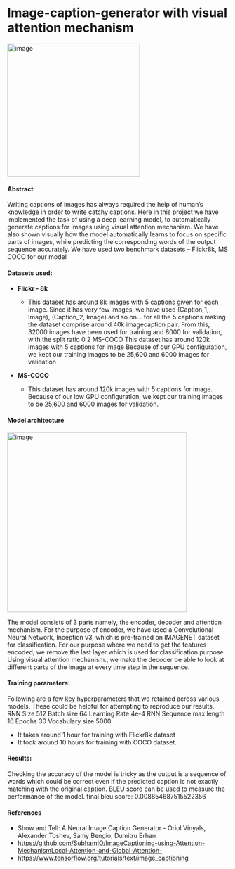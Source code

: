 # Image-caption-generator with visual attention mechanism
<img width="302" alt="image" src="https://user-images.githubusercontent.com/60562906/148676855-3a5a82d0-f55d-43b2-a83b-fce82721bbc9.png">

#### Abstract
Writing captions of images has always required the help of human’s knowledge in order to write catchy captions. Here in this project we have implemented the task of using a deep learning model, to automatically generate captions for images using visual attention mechanism. We have also shown visually how the model automatically learns to focus on specific parts of images, while predicting the corresponding words of the output sequence accurately. We have used two benchmark datasets – Flickr8k, MS COCO for our model

#### Datasets used:
* **Flickr - 8k**
  * This dataset has around 8k images with 5 captions given for each image. Since it has very few images, we have used (Caption_1, Image), (Caption_2, Image) and so on... for all the 5 captions making the dataset comprise around 40k imagecaption pair. From this, 32000 images have been used for training and 8000 for validation, with the split ratio 0.2
MS-COCO This dataset has around 120k images with 5 captions for image Because of our GPU configuration, we kept our training images to be 25,600 and 6000 images for validation

* **MS-COCO** 
  * This dataset has around 120k images with 5 captions for image. Because of our low GPU configuration, we kept our training images to be 25,600 and 6000 images for validation.

#### Model architecture

<img width="409" alt="image" src="https://user-images.githubusercontent.com/60562906/148677557-b45cdf14-cc99-483a-9a86-76fa1dbf4a8d.png">

The model consists of 3 parts namely, the encoder, decoder and attention mechanism. 
For the purpose of encoder, we have used a Convolutional Neural Network, Inception v3, which is pre-trained on IMAGENET dataset for classification. For our purpose where we need to get the features encoded, we remove the last layer which is used for classification purpose. Using visual attention mechanism., we make the decoder be able to look at different parts of the image at every time step in the sequence.

#### Training parameters:
Following are a few key hyperparameters that we retained across various models. These could be helpful for attempting to reproduce our results.
RNN Size 512
Batch size 64
Learning Rate 4e-4
RNN Sequence max
length 16
Epochs 30
Vocabulary size 5000

* It takes around 1 hour for training with Flickr8k dataset
* It took around 10 hours for training with COCO dataset.

#### Results:
Checking the accuracy of the model is tricky as the output is a sequence of words which could be correct even if the predicted caption is not exactly matching with the original caption. BLEU score can be used to measure the performance of the model.
final bleu score:  0.008854687515522356

#### References
* Show and Tell: A Neural Image Caption Generator - Oriol Vinyals, Alexander Toshev, Samy Bengio, Dumitru Erhan
* https://github.com/SubhamIO/ImageCaptioning-using-Attention-MechanismLocal-Attention-and-Global-Attention-
* https://www.tensorflow.org/tutorials/text/image_captioning
